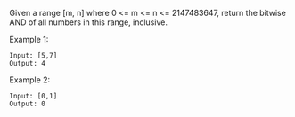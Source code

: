 Given a range [m, n] where 0 <= m <= n <= 2147483647, return the bitwise AND of all numbers in this range, inclusive.

Example 1:

    Input: [5,7]
    Output: 4

Example 2:

    Input: [0,1]
    Output: 0